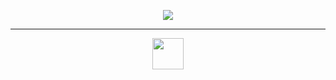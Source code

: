 <p align='center'>
    <img src="https://capsule-render.vercel.app/api?type=waving&height=200&text=Hey%20Everyone!&fontAlignY=40&color=gradient"/>
</p>
<hr/>
<p align='center'>
    <a href="https://www.instagram.com/thepiyushmalhotra/">
  <img height="50" src="https://user-images.githubusercontent.com/46517096/166974368-9798f39f-1f46-499c-b14e-81f0a3f83a06.png"/>
</a>
</p>
